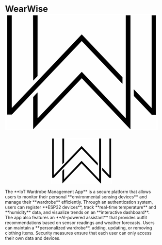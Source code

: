# WearWise ![Logo](images/logo.png)
<p align="center">
  <img src="images/logo.png" alt="WW Logo" width="200">
</p>
The **IoT Wardrobe Management App** is a secure platform that allows users to monitor their personal **environmental sensing devices** and manage their **wardrobe** efficiently. Through an authentication system, users can register **ESP32 devices**, track **real-time temperature** and **humidity** data, and visualize trends on an **interactive dashboard**. The app also features an **AI-powered assistant** that provides outfit recommendations based on sensor readings and weather forecasts. Users can maintain a **personalized wardrobe**, adding, updating, or removing clothing items. Security measures ensure that each user can only access their own data and devices.
